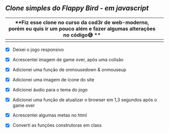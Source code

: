 ##  *Clone simples do Flappy Bird - em javascript*

 
 

|**Fiz esse clone  no curso da cod3r  de web-moderno, porém eu quis ir um pouco além e fazer algumas alterações no código😅 **|  |
|-----------------------------------------------------------------------------------------------------------------------------|--|
|                                                                                                                             |  |

 - [x] Deixei o jogo responsivo
 - [x] Acrescentei imagem de game over, após uma colisão
 - [x] Adicionei uma função de onmousedown & onmouseup
 - [x] Adicionei uma imagem de ícone do site
 - [x] Adicionei áudio para o tema do jogo
 - [x] Adicionei uma função de atualizar o browser em 1,3 segundos após o game over
 - [x] Acrescentei algumas metas no html
 - [x] Converti as funções construtoras em class

